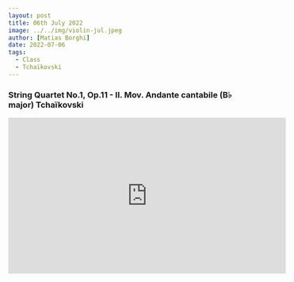 ```yaml
---
layout: post
title: 06th July 2022
image: ../../img/violin-jul.jpeg
author: [Matias Borghi]
date: 2022-07-06
tags:
  - Class
  - Tchaïkovski
---
```


### String Quartet No.1, Op.11 - II. Mov. Andante cantabile (B♭ major) Tchaïkovski

<iframe width="560" height="315" src="https://www.youtube.com/embed/oYNUqwSPAQ4" title="YouTube video player" frameborder="0" allow="accelerometer; autoplay; clipboard-write; encrypted-media; gyroscope; picture-in-picture" allowfullscreen></iframe>